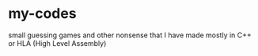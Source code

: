 # my-codes
small guessing games and other nonsense that I have made
mostly in C++ or HLA (High Level Assembly)

